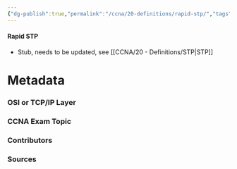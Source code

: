 ```yaml
---
{"dg-publish":true,"permalink":"/ccna/20-definitions/rapid-stp/","tags":["defs_ccna"]}
---
```


#### Rapid STP
- Stub, needs to be updated, see [[CCNA/20 - Definitions/STP\|STP]]






# Metadata
### OSI or TCP/IP Layer

### CCNA Exam Topic

### Contributors

### Sources
